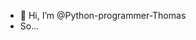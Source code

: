- 👋 Hi, I’m @Python-programmer-Thomas
- So...

<!---
Python-programmer-Thomas/Python-programmer-Thomas is a ✨ special ✨ repository because its `README.md` (this file) appears on your GitHub profile.
You can click the Preview link to take a look at your changes.
--->
